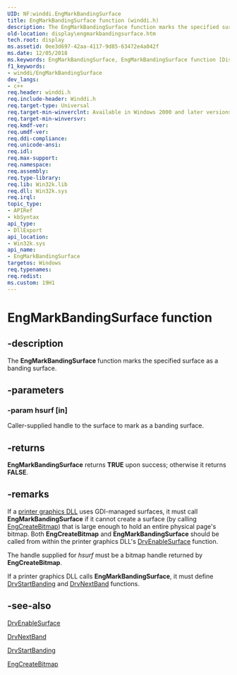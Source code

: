 ```yaml
---
UID: NF:winddi.EngMarkBandingSurface
title: EngMarkBandingSurface function (winddi.h)
description: The EngMarkBandingSurface function marks the specified surface as a banding surface.
old-location: display\engmarkbandingsurface.htm
tech.root: display
ms.assetid: 0ee3d697-42aa-4117-9d85-63472e4a042f
ms.date: 12/05/2018
ms.keywords: EngMarkBandingSurface, EngMarkBandingSurface function [Display Devices], display.engmarkbandingsurface, gdifncs_b597b27e-e521-40ec-a16f-7961b64dead2.xml, winddi/EngMarkBandingSurface
f1_keywords:
- winddi/EngMarkBandingSurface
dev_langs:
- c++
req.header: winddi.h
req.include-header: Winddi.h
req.target-type: Universal
req.target-min-winverclnt: Available in Windows 2000 and later versions of the Windows operating systems.
req.target-min-winversvr: 
req.kmdf-ver: 
req.umdf-ver: 
req.ddi-compliance: 
req.unicode-ansi: 
req.idl: 
req.max-support: 
req.namespace: 
req.assembly: 
req.type-library: 
req.lib: Win32k.lib
req.dll: Win32k.sys
req.irql: 
topic_type:
- APIRef
- kbSyntax
api_type:
- DllExport
api_location:
- Win32k.sys
api_name:
- EngMarkBandingSurface
targetos: Windows
req.typenames: 
req.redist: 
ms.custom: 19H1
---
```


# EngMarkBandingSurface function


## -description


The <b>EngMarkBandingSurface </b>function marks the specified surface as a banding surface.


## -parameters




### -param hsurf [in]

Caller-supplied handle to the surface to mark as a banding surface.


## -returns



<b>EngMarkBandingSurface</b> returns <b>TRUE</b> upon success; otherwise it returns <b>FALSE</b>.




## -remarks



If a <a href="https://docs.microsoft.com/windows-hardware/drivers/print/printer-graphics-dll">printer graphics DLL</a> uses GDI-managed surfaces, it must call <b>EngMarkBandingSurface</b> if it cannot create a surface (by calling <a href="https://docs.microsoft.com/windows/desktop/api/winddi/nf-winddi-engcreatebitmap">EngCreateBitmap</a>) that is large enough to hold an entire physical page's bitmap. Both <b>EngCreateBitmap</b> and <b>EngMarkBandingSurface</b> should be called from within the printer graphics DLL's <a href="https://docs.microsoft.com/windows/desktop/api/winddi/nf-winddi-drvenablesurface">DrvEnableSurface</a> function.

The handle supplied for <i>hsurf</i> must be a bitmap handle returned by <b>EngCreateBitmap</b>.

If a printer graphics DLL calls <b>EngMarkBandingSurface</b>, it must define <a href="https://docs.microsoft.com/windows/desktop/api/winddi/nf-winddi-drvstartbanding">DrvStartBanding</a> and <a href="https://docs.microsoft.com/windows/desktop/api/winddi/nf-winddi-drvnextband">DrvNextBand</a> functions.




## -see-also




<a href="https://docs.microsoft.com/windows/desktop/api/winddi/nf-winddi-drvenablesurface">DrvEnableSurface</a>



<a href="https://docs.microsoft.com/windows/desktop/api/winddi/nf-winddi-drvnextband">DrvNextBand</a>



<a href="https://docs.microsoft.com/windows/desktop/api/winddi/nf-winddi-drvstartbanding">DrvStartBanding</a>



<a href="https://docs.microsoft.com/windows/desktop/api/winddi/nf-winddi-engcreatebitmap">EngCreateBitmap</a>
 

 

